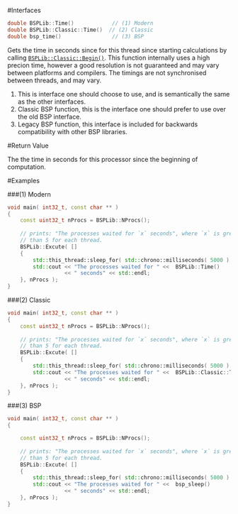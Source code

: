 #Interfaces

```cpp
double BSPLib::Time()            // (1) Modern
double BSPLib::Classic::Time()  // (2) Classic
double bsp_time()                // (3) BSP
```
Gets the time in seconds since for this thread since starting calculations by
calling [`BSPLib::Classic::Begin()`](../logic/begin.md). This function internally
uses a high precion time, however a good resolution is not guaranteed and may vary
between platforms and compilers. The timings are not synchronised between threads, and
may vary.

1. This is interface one should choose to use, and is semantically the same as the other interfaces.
2. Classic BSP function, this is the interface one should prefer to use over the old BSP interface.
3. Legacy BSP function, this interface is included for backwards compatibility with other BSP libraries.

#Return Value

The the time in seconds for this processor since the beginning of computation.

#Examples

###(1) Modern

```cpp
void main( int32_t, const char ** )
{
    const uint32_t nProcs = BSPLib::NProcs();
  
    // prints: "The processes waited for `x` seconds", where `x` is greater
    // than 5 for each thread. 
    BSPLib::Excute( []
    {
        std::this_thread::sleep_for( std::chrono::milliseconds( 5000 ) );
        std::cout << "The processes waited for " <<  BSPLib::Time() 
                  << " seconds" << std::endl;
    }, nProcs );
}
```

###(2) Classic

```cpp
void main( int32_t, const char ** )
{
    const uint32_t nProcs = BSPLib::NProcs();
  
    // prints: "The processes waited for `x` seconds", where `x` is greater
    // than 5 for each thread. 
    BSPLib::Excute( []
    {
        std::this_thread::sleep_for( std::chrono::milliseconds( 5000 ) );
        std::cout << "The processes waited for " <<  BSPLib::Classic::Time() 
                  << " seconds" << std::endl;
    }, nProcs );
}
```

###(3) BSP

```cpp
void main( int32_t, const char ** )
{

    const uint32_t nProcs = BSPLib::NProcs();
  
    // prints: "The processes waited for `x` seconds", where `x` is greater
    // than 5 for each thread. 
    BSPLib::Excute( []
    {
        std::this_thread::sleep_for( std::chrono::milliseconds( 5000 ) );
        std::cout << "The processes waited for " <<  bsp_sleep() 
                  << " seconds" << std::endl;
    }, nProcs );
}
```